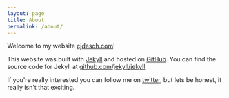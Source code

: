 ```yaml
---
layout: page
title: About
permalink: /about/
---
```


Welcome to my website [cjdesch.com](http://www.cjdesch.com)!

This website was built with [Jekyll](http://jekyllrb.com/) and hosted on [GitHub](https://github.com). You can find the source code for Jekyll at [github.com/jekyll/jekyll](https://github.com/jekyll/jekyll)

If you're really interested you can follow me on [twitter](https://twitter.com/cjdesch), but lets be honest, it really isn't that exciting. 
